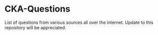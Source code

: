 # CKA-Questions
List of questions from various sources all over the internet. Update to this repository will be appreciated.
